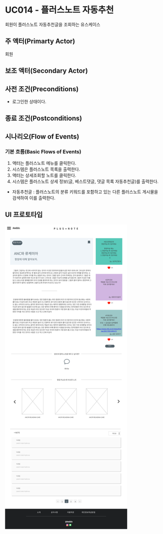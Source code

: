 # UC014 - 플러스노트 자동추천

회원이 플러스노트 자동추천글을 조회하는 유스케이스

## 주 액터(Primarty Actor)
회원


## 보조 액터(Secondary Actor)

## 사전 조건(Preconditions)
- 로그인한 상태이다.


## 종료 조건(Postconditions)


## 시나리오(Flow of Events)

### 기본 흐름(Basic Flows of Events)
1. 액터는 플러스노트 메뉴를 클릭한다.
2. 시스템은 플러스노트 목록을 출력한다.
3. 액터는 상세조회할 노트를 클릭한다.
4. 시스템은 플러스노트 상세 정보(글, 베스트댓글, 댓글 목록 자동추천글)를 출력한다.
  - 자동추천글 : 플러스노트의 분류 키워드를 포함하고 있는 다른 플러스노트 게시물을 검색하여 이를 출력한다.

## UI 프로토타입
<img src="./images/noteDetail.png" width="400" height="1000">